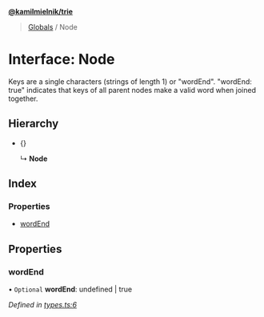 **[@kamilmielnik/trie](../README.md)**

> [Globals](../README.md) / Node

# Interface: Node

Keys are a single characters (strings of length 1) or "wordEnd".
"wordEnd: true" indicates that keys of all parent nodes make a valid word when joined together.

## Hierarchy

* {}

  ↳ **Node**

## Index

### Properties

* [wordEnd](node.md#wordend)

## Properties

### wordEnd

• `Optional` **wordEnd**: undefined \| true

*Defined in [types.ts:6](https://github.com/kamilmielnik/trie/blob/573639d/src/types.ts#L6)*
